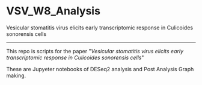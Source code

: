 # VSV_W8_Analysis
Vesicular stomatitis virus elicits early transcriptomic response in Culicoides sonorensis cells

---

This repo is scripts for the paper "_Vesicular stomatitis virus elicits early transcriptomic response in Culicoides sonorensis cells_"

These are Jupyeter notebooks of DESeq2 analysis and Post Analysis Graph making.
